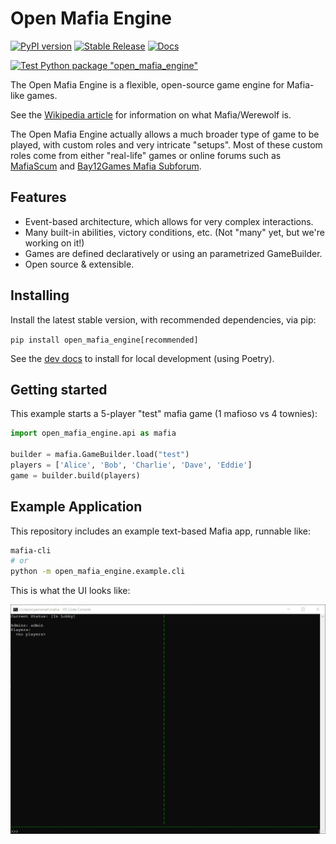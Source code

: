 # Open Mafia Engine

[![PyPI version](https://badge.fury.io/py/open-mafia-engine.svg)](https://badge.fury.io/py/open-mafia-engine)
[![Stable Release](https://img.shields.io/github/release/open-mafia/open_mafia_engine.svg)](https://github.com/open-mafia/open_mafia_engine/releases)
[![Docs](https://readthedocs.org/projects/open-mafia-engine/badge/?version=latest)](https://open-mafia-engine.readthedocs.io/en/latest/)

[![Test Python package "open_mafia_engine"](https://github.com/open-mafia/open_mafia_engine/actions/workflows/python-testing.yml/badge.svg)](https://github.com/open-mafia/open_mafia_engine/actions/workflows/python-testing.yml)

The Open Mafia Engine is a flexible, open-source game engine for Mafia-like games.

See the [Wikipedia article](https://en.wikipedia.org/wiki/Mafia_%28party_game%29)
for information on what Mafia/Werewolf is.

The Open Mafia Engine actually allows a much broader type of game to be played,
with custom roles and very intricate "setups". Most of these custom roles come
from either "real-life" games or online forums such as
[MafiaScum](https://wiki.mafiascum.net/index.php?title=Main_Page) and
[Bay12Games Mafia Subforum](http://www.bay12forums.com/smf/index.php?board=20.0).

## Features

- Event-based architecture, which allows for very complex interactions.
- Many built-in abilities, victory conditions, etc.
  (Not "many" yet, but we're working on it!)
- Games are defined declaratively or using an parametrized GameBuilder.
- Open source & extensible.

## Installing

Install the latest stable version, with recommended dependencies, via pip:

`pip install open_mafia_engine[recommended]`

See the [dev docs](docs/development/installing_dev.md) to install for local
development (using Poetry).

## Getting started

This example starts a 5-player "test" mafia game (1 mafioso vs 4 townies):

```python
import open_mafia_engine.api as mafia

builder = mafia.GameBuilder.load("test")
players = ['Alice', 'Bob', 'Charlie', 'Dave', 'Eddie']
game = builder.build(players)
```

## Example Application

This repository includes an example text-based Mafia app, runnable like:

```bash
mafia-cli
# or
python -m open_mafia_engine.example.cli
```

This is what the UI looks like:

![Example CLI Application](docs/examples/ExampleMafiaCLI.gif)
